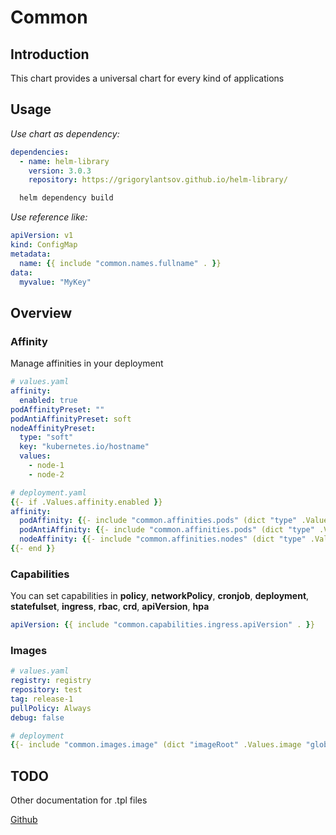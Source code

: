 # Common

## Introduction

This chart provides a universal chart for every kind of applications

## Usage

*Use chart as dependency:*

```yaml
dependencies:
  - name: helm-library
    version: 3.0.3
    repository: https://grigorylantsov.github.io/helm-library/
```

```sh
  helm dependency build
```

*Use reference like:*

```yaml
apiVersion: v1
kind: ConfigMap
metadata:
  name: {{ include "common.names.fullname" . }}
data:
  myvalue: "MyKey"
```

## Overview

### Affinity

Manage affinities in your deployment

```yaml
# values.yaml
affinity:
  enabled: true
podAffinityPreset: ""
podAntiAffinityPreset: soft
nodeAffinityPreset:
  type: "soft"
  key: "kubernetes.io/hostname"
  values:
    - node-1
    - node-2

# deployment.yaml
{{- if .Values.affinity.enabled }}
affinity:
  podAffinity: {{- include "common.affinities.pods" (dict "type" .Values.podAffinityPreset "context" $) | nindent 10 }}
  podAntiAffinity: {{- include "common.affinities.pods" (dict "type" .Values.podAntiAffinityPreset "context" $) | nindent 10 }}
  nodeAffinity: {{- include "common.affinities.nodes" (dict "type" .Values.nodeAffinityPreset.type "key" .Values.nodeAffinityPreset.key "values" .Values.nodeAffinityPreset.values) | nindent 10 }}
{{- end }}
```

### Capabilities

You can set capabilities in **policy**, **networkPolicy**, **cronjob**, **deployment**, **statefulset**, **ingress**, **rbac**, **crd**, **apiVersion**, **hpa**

```yaml
apiVersion: {{ include "common.capabilities.ingress.apiVersion" . }}
```

### Images

```yaml
# values.yaml
registry: registry
repository: test
tag: release-1
pullPolicy: Always
debug: false

# deployment
{{- include "common.images.image" (dict "imageRoot" .Values.image "global" .Values.global) -}}
```


## TODO
Other documentation for .tpl files

[Github](https://github.com/GrigoryLantsov)